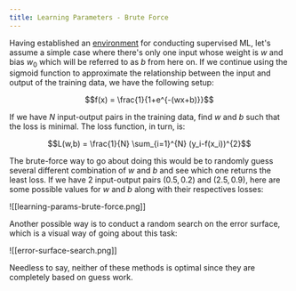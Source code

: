 ```yaml
---
title: Learning Parameters - Brute Force
---
```

Having established an [environment](supervised-learning-setup.md) for conducting supervised ML, let's assume a simple case where there's only one input whose weight is $w$ and bias $w_0$ which will be referred to as $b$ from here on. If we continue using the sigmoid function to approximate the relationship between the input and output of the training data, we have the following setup:

$$f(x) = \frac{1}{1+e^{-(wx+b)}}$$

If we have $N$ input-output pairs in the training data, find $w$ and $b$ such that the loss is minimal. The loss function, in turn, is:

$$L(w,b) = \frac{1}{N} \sum_{i=1}^{N} (y_i-f(x_i))^{2}$$

The brute-force way to go about doing this would be to randomly guess several different combination of $w$ and $b$ and see which one returns the least loss. If we have 2 input-output pairs $(0.5,0.2)$ and $(2.5,0.9)$, here are some possible values for $w$ and $b$ along with their respectives losses:

![[learning-params-brute-force.png]]

Another possible way is to conduct a random search on the error surface, which is a visual way of going about this task:

![[error-surface-search.png]]

Needless to say, neither of these methods is optimal since they are completely based on guess work.

